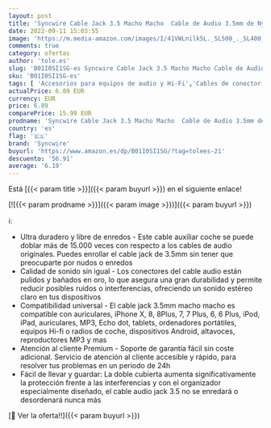 ```yaml
---
layout: post
title: 'Syncwire Cable Jack 3.5 Macho Macho  Cable de Audio 3.5mm de Nylon Trenzado - 1M Cable Aux Cable Auxiliar Coche Estéreo para Auriculares  iPod  iPhone  iPad  Audio de Coche  Phones  MP3'
date: 2022-09-11 15:03:55
image: 'https://m.media-amazon.com/images/I/41VWLnilk5L._SL500_._SL400_.jpg'
comments: true
category: ofertas
author: 'tole.es'
slug: 'B01I0SI1SG-es Syncwire Cable Jack 3.5 Macho Macho Cable de Audio 3.5mm...'
sku: 'B01I0SI1SG-es'
tags: [ 'Accesorios para equipos de audio y Hi-Fi','Cables de conector Jack','Cables para equipos de audio y Hi-Fi','Electrónica','Equipos de audio y Hi-Fi','ipad','iphone','ipod','syncwire','🇪🇸', ]
actualPrice: 6.89 EUR
currency: EUR
price: 6.89
comparePrice: 15.99 EUR
prodname: 'Syncwire Cable Jack 3.5 Macho Macho  Cable de Audio 3.5mm de Nylon Trenzado - 1M Cable Aux Cable Auxiliar Coche Estéreo para Auriculares  iPod  iPhone  iPad  Audio de Coche  Phones  MP3'
country: 'es'
flag: '🇪🇸'
brand: 'Syncwire'
buyurl: 'https://www.amazon.es/dp/B01I0SI1SG/?tag=tolees-21'
descuento: '56.91'
average: '6.19'
---
```


Está [{{< param title >}}]({{< param buyurl >}}) en el siguiente enlace!

[![{{< param prodname >}}]({{< param image >}})]({{< param buyurl >}})

ℹ️:

- Ultra duradero y libre de enredos - Este cable auxiliar coche se puede doblar más de 15.000 veces con respecto a los cables de audio originales. Puedes enrollar el cable jack de 3.5mm sin tener que preocuparte por nudos o enredos
- Calidad de sonido sin igual - Los conectores del cable audio están pulidos y bañados en oro, lo que asegura una gran durabilidad y permite reducir posibles ruidos o interferencias, ofreciendo un sonido estéreo claro en tus dispositivos
- Compatibilidad universal - El cable jack 3.5mm macho macho es compatible con auriculares, iPhone X, 8, 8Plus, 7, 7 Plus, 6, 6 Plus, iPod, iPad, auriculares, MP3, Echo dot, tablets, ordenadores portátiles, equipos Hi-fi o radios de coche, dispositivos Android, altavoces, reproductores MP3 y mas
- Atención al cliente Premium - Soporte de garantía fácil sin coste adicional. Servicio de atención al cliente accesible y rápido, para resolver tus problemas en un periodo de 24h
- Fácil de llevar y guardar: La doble cubierta aumenta significativamente la protección frente a las interferencias y con el organizador especialmente diseñado, el cable audio jack 3.5 no se enredará o desordenará nunca más

[🛒 Ver la oferta!!]({{< param buyurl >}})

